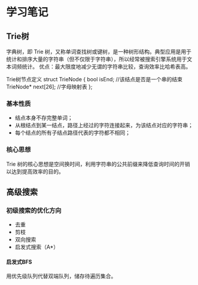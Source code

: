 # 学习笔记
## Trie树
字典树，即 Trie 树，又称单词查找树或键树，是一种树形结构。典型应用是用于统计和排序大量的字符串（但不仅限于字符串），所以经常被搜索引擎系统用于文本词频统计。
优点：最大限度地减少无谓的字符串比较，查询效率比哈希表高。

Trie树节点定义
struct TrieNode {
    bool isEnd; //该结点是否是一个串的结束
    TrieNode* next[26]; //字母映射表
};

### 基本性质
- 结点本身不存完整单词；
- 从根结点到某一结点，路径上经过的字符连接起来，为该结点对应的字符串；
- 每个结点的所有子结点路径代表的字符都不相同；
### 核心思想
Trie 树的核心思想是空间换时间，利用字符串的公共前缀来降低查询时间的开销以达到提高效率的目的。

## 高级搜索
### 初级搜索的优化方向
- 去重
- 剪枝
- 双向搜索
- 启发式搜索（A*）
#### 启发式BFS
用优先级队列代替双端队列，储存待遍历集合。
